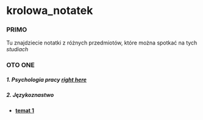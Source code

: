 # krolowa_notatek

### PRIMO
Tu znajdziecie notatki z różnych przedmiotów, które można spotkać na tych _studiach_

### OTO ONE

##### 1. Psychologia pracy [**right here**](https://github.com/ag1zywert/notatki/blob/master/psych_pracy.Rmd)

##### 2. Językoznastwo 

* [**temat 1**](https://github.com/ag1zywert/notatki/blob/master/jezykoznawstwo.Rmd)

